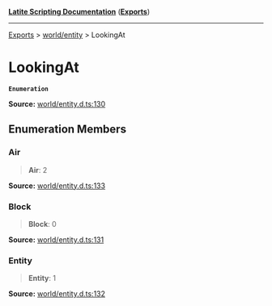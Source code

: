 [**Latite Scripting Documentation**](../../README.md) ([**Exports**](../../exports.md))

---

[Exports](../../exports.md) > [world/entity](../index.md) > LookingAt

# LookingAt

**`Enumeration`**

**Source:** [world/entity.d.ts:130](https://github.com/LatiteScripting/latitescripting.github.io/blob/bc670e2/definitions/world/entity.d.ts#L130)

## Enumeration Members

### Air

> **Air**: 2

**Source:** [world/entity.d.ts:133](https://github.com/LatiteScripting/latitescripting.github.io/blob/bc670e2/definitions/world/entity.d.ts#L133)

### Block

> **Block**: 0

**Source:** [world/entity.d.ts:131](https://github.com/LatiteScripting/latitescripting.github.io/blob/bc670e2/definitions/world/entity.d.ts#L131)

### Entity

> **Entity**: 1

**Source:** [world/entity.d.ts:132](https://github.com/LatiteScripting/latitescripting.github.io/blob/bc670e2/definitions/world/entity.d.ts#L132)
